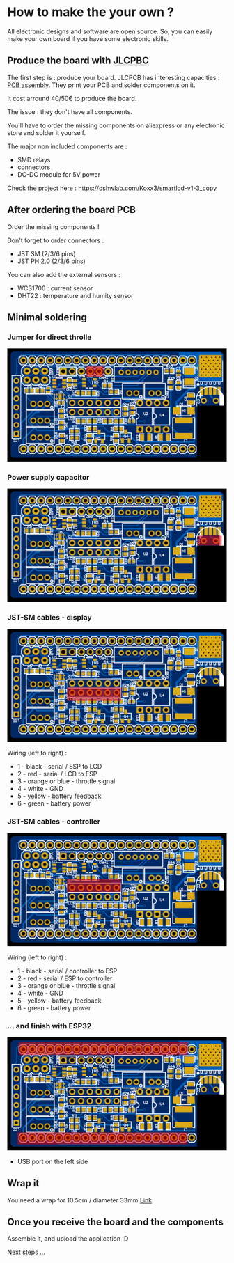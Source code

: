 # How to make the your own ?

All electronic designs and software are open source. So, you can easily make your own board if you have some electronic skills.

## Produce the board with [JLCPBC](https://jlcpcb.com/)

The first step is : produce your board.
JLCPCB has interesting capacities : [PCB assembly](https://jlcpcb.com/smt-assembly).
They print your PCB and solder components on it.

It cost arround 40/50€ to produce the board.

The issue : they don't have all components.

You'll have to order the missing components on aliexpress or any electronic store and solder it yourself.

The major non included components are :
- SMD relays
- connectors
- DC-DC module for 5V power

Check the project here : https://oshwlab.com/Koxx3/smartlcd-v1-3_copy

## After ordering the board PCB

Order the missing components !

Don't forget to order connectors :
- JST SM (2/3/6 pins)
- JST PH 2.0 (2/3/6 pins)

You can also add the external sensors :
- WCS1700 : current sensor
- DHT22 : temperature and humity sensor

## Minimal soldering

### Jumper for direct throlle
![Jumper for direct throlle](/img/pcb_typon_mini1.png)

### Power supply capacitor
![Capacitor](/img/pcb_typon_mini2.png)

### JST-SM cables - display 
![JST-SM cables - display](/img/pcb_typon_mini4.png)

Wiring (left to right) :
- 1 - black - serial / ESP to LCD
- 2 - red - serial / LCD to ESP
- 3 - orange or blue - throttle signal
- 4 - white - GND
- 5 - yellow - battery feedback
- 6 - green - battery power

### JST-SM cables - controller
![JST-SM cables - controller](/img/pcb_typon_mini5.png)

Wiring (left to right) :
- 1 - black - serial / controller to ESP
- 2 - red - serial / ESP to controller
- 3 - orange or blue - throttle signal
- 4 - white - GND
- 5 - yellow - battery feedback
- 6 - green - battery power

### ... and finish with ESP32
![ESP32](/img/pcb_typon_mini3.png)

- USB port on the left side

## Wrap it
You need a wrap for 10.5cm / diameter 33mm
[Link](https://fr.aliexpress.com/item/4000787511699.html)

## Once you receive the board and the components 

Assemble it, and upload the application :D

[Next steps ...](RUN.md)

